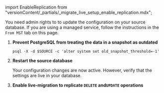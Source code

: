 import EnableReplication from "versionContent/_partials/_migrate_live_setup_enable_replication.mdx";

You need admin rights to to update the configuration on your source database. If you are using 
a managed service, follow the instructions in the `From MST` tab on this page. 

1. **Prevent PostgreSQL from treating the data in a snapshot as outdated**
   
   ```shell
   psql -X -d $SOURCE -c 'alter system set old_snapshot_threshold=-1'
   ```

1. **Restart the source database** 
   
   Your configuration changes are now active. However, verify that the
   settings are live in your database.  

1. **Enable live-migration to replicate `DELETE` and`UPDATE` operations**

   <EnableReplication />

[install-wal2json]: https://github.com/eulerto/wal2json